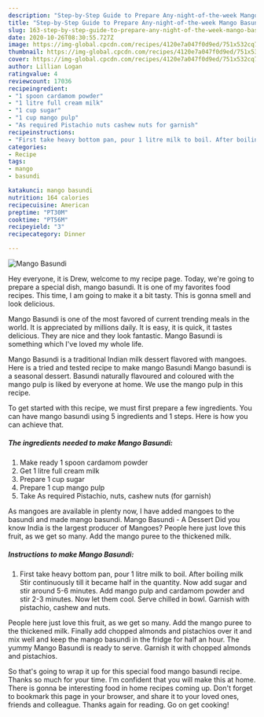 ```yaml
---
description: "Step-by-Step Guide to Prepare Any-night-of-the-week Mango Basundi"
title: "Step-by-Step Guide to Prepare Any-night-of-the-week Mango Basundi"
slug: 163-step-by-step-guide-to-prepare-any-night-of-the-week-mango-basundi
date: 2020-10-26T08:30:55.727Z
image: https://img-global.cpcdn.com/recipes/4120e7a047f0d9ed/751x532cq70/mango-basundi-recipe-main-photo.jpg
thumbnail: https://img-global.cpcdn.com/recipes/4120e7a047f0d9ed/751x532cq70/mango-basundi-recipe-main-photo.jpg
cover: https://img-global.cpcdn.com/recipes/4120e7a047f0d9ed/751x532cq70/mango-basundi-recipe-main-photo.jpg
author: Lillian Logan
ratingvalue: 4
reviewcount: 17036
recipeingredient:
- "1 spoon cardamom powder"
- "1 litre full cream milk"
- "1 cup sugar"
- "1 cup mango pulp"
- "As required Pistachio nuts cashew nuts for garnish"
recipeinstructions:
- "First take heavy bottom pan, pour 1 litre milk to boil. After boiling milk Stir continuously till it became half in the quantity. Now add sugar and stir around 5-6 minutes. Add mango pulp and cardamom powder and stir 2-3 minutes. Now let them cool. Serve chilled in bowl. Garnish with pistachio, cashew and nuts."
categories:
- Recipe
tags:
- mango
- basundi

katakunci: mango basundi 
nutrition: 164 calories
recipecuisine: American
preptime: "PT30M"
cooktime: "PT56M"
recipeyield: "3"
recipecategory: Dinner

---
```



![Mango Basundi](https://img-global.cpcdn.com/recipes/4120e7a047f0d9ed/751x532cq70/mango-basundi-recipe-main-photo.jpg)

Hey everyone, it is Drew, welcome to my recipe page. Today, we're going to prepare a special dish, mango basundi. It is one of my favorites food recipes. This time, I am going to make it a bit tasty. This is gonna smell and look delicious.

Mango Basundi is one of the most favored of current trending meals in the world. It is appreciated by millions daily. It is easy, it is quick, it tastes delicious. They are nice and they look fantastic. Mango Basundi is something which I've loved my whole life.

Mango Basundi is a traditional Indian milk dessert flavored with mangoes. Here is a tried and tested recipe to make mango Basundi Mango basundi is a seasonal dessert. Basundi naturally flavoured and coloured with the mango pulp is liked by everyone at home. We use the mango pulp in this recipe.


To get started with this recipe, we must first prepare a few ingredients. You can have mango basundi using 5 ingredients and 1 steps. Here is how you can achieve that.

<!--inarticleads1-->

##### The ingredients needed to make Mango Basundi:

1. Make ready 1 spoon cardamom powder
1. Get 1 litre full cream milk
1. Prepare 1 cup sugar
1. Prepare 1 cup mango pulp
1. Take As required Pistachio, nuts, cashew nuts (for garnish)


As mangoes are available in plenty now, I have added mangoes to the basundi and made mango basundi. Mango Basundi - A Dessert Did you know India is the largest producer of Mangoes? People here just love this fruit, as we get so many. Add the mango puree to the thickened milk. 

<!--inarticleads2-->

##### Instructions to make Mango Basundi:

1. First take heavy bottom pan, pour 1 litre milk to boil. After boiling milk Stir continuously till it became half in the quantity. Now add sugar and stir around 5-6 minutes. Add mango pulp and cardamom powder and stir 2-3 minutes. Now let them cool. Serve chilled in bowl. Garnish with pistachio, cashew and nuts.


People here just love this fruit, as we get so many. Add the mango puree to the thickened milk. Finally add chopped almonds and pistachios over it and mix well and keep the mango basundi in the fridge for half an hour. The yummy Mango Basundi is ready to serve. Garnish it with chopped almonds and pistachios. 

So that's going to wrap it up for this special food mango basundi recipe. Thanks so much for your time. I'm confident that you will make this at home. There is gonna be interesting food in home recipes coming up. Don't forget to bookmark this page in your browser, and share it to your loved ones, friends and colleague. Thanks again for reading. Go on get cooking!
